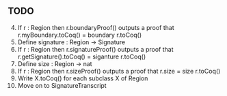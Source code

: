 ## TODO

4. If r : Region then r.boundaryProof() outputs a proof that r.myBoundary.toCoq() = boundary r.toCoq()
5. Define signature : Region -> Signature
6. If r : Region then r.signatureProof() outputs a proof that r.getSignature().toCoq() = siganture r.toCoq()
1. Define size : Region -> nat
1. If r : Region then r.sizeProof() outputs a proof that r.size = size r.toCoq()
2. Write X.toCoq() for each subclass X of Region
7. Move on to SignatureTranscript